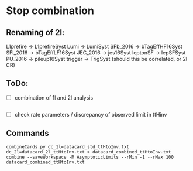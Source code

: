 # Stop combination

## Renaming of 2l:

L1prefire -> L1prefireSyst
Lumi -> LumiSyst
SFb_2016 -> bTagEffHF16Syst
SFl_2016 -> bTagEffLF16Syst
JEC_2016 -> jes16Syst
leptonSF -> lepSFSyst
PU_2016 -> pileup16Syst
trigger -> TrigSyst (should this be correlated, or 2l CR)

## ToDo:
- [ ] combination of 1l and 2l analysis
```

```
- [ ] check rate parameters / discrepancy of observed limit in ttHinv


## Commands

```
combineCards.py dc_1l=datacard_std_ttHtoInv.txt dc_2l=datacard_2l_ttHtoInv.txt > datacard_combined_ttHtoInv.txt
combine --saveWorkspace -M AsymptoticLimits --rMin -1 --rMax 100 datacard_combined_ttHtoInv.txt
```

